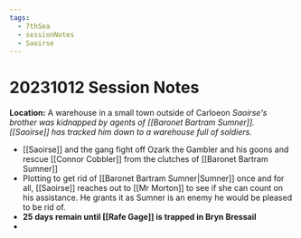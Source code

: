 ```yaml
---
tags:
  - 7thSea
  - sessionNotes
  - Saoirse
---
```

# 20231012 Session Notes
**Location:** A warehouse in a small town outside of Carloeon
*Saoirse's brother was kidnapped by agents of [[Baronet Bartram Sumner]].  [[Saoirse]] has tracked him down to a warehouse full of soldiers.*
- [[Saoirse]] and the gang fight off Ozark the Gambler and his goons and rescue [[Connor Cobbler]] from the clutches of [[Baronet Bartram Sumner]]
- Plotting to get rid of [[Baronet Bartram Sumner|Sumner]] once and for all, [[Saoirse]] reaches out to [[Mr Morton]] to see if she can count on his assistance.  He grants it as Sumner is an enemy he would be pleased to be rid of.
- **25 days remain until [[Rafe Gage]] is trapped in Bryn Bressail**
- 